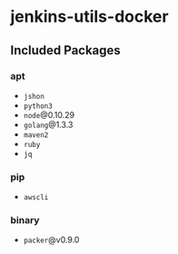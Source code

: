 # jenkins-utils-docker

## Included Packages

### apt
- `jshon`
- `python3`
- `node`@0.10.29
- `golang`@1.3.3
- `maven2`
- `ruby`
- `jq`

### pip
- `awscli`

### binary
- `packer`@v0.9.0
